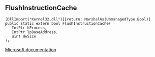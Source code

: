 ## FlushInstructionCache

```
[DllImport("Kernel32.dll")][return: MarshalAs(UnmanagedType.Bool)]
public static extern bool FlushInstructionCache(
   IntPtr hProcess,
   IntPtr lpBaseAddress,
   uint dwSize
);
```

[Microsoft documentation](TODO)
